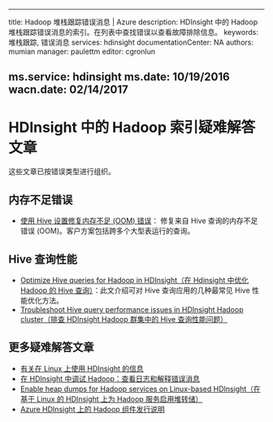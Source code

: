 <!-- not suitable for Mooncake -->

---
title: Hadoop 堆栈跟踪错误消息 | Azure
description: HDInsight 中的 Hadoop 堆栈跟踪错误消息的索引。在列表中查找错误以查看故障排除信息。
keywords: 堆栈跟踪, 错误消息
services: hdinsight
documentationCenter: NA
authors: mumian
manager: paulettm
editor: cgronlun

ms.service: hdinsight
ms.date: 10/19/2016
wacn.date: 02/14/2017
---

# HDInsight 中的 Hadoop 索引疑难解答文章

这些文章已按错误类型进行组织。

## 内存不足错误

* [使用 Hive 设置修复内存不足 (OOM) 错误](./hdinsight-hadoop-hive-out-of-memory-error-oom.md)：
    修复来自 Hive 查询的内存不足错误 (OOM)。客户方案包括跨多个大型表运行的查询。

## Hive 查询性能

* [Optimize Hive queries for Hadoop in HDInsight（在 Hdinsight 中优化 Hadoop 的 Hive 查询）](./hdinsight-hadoop-optimize-hive-query.md)：此文介绍可对 Hive 查询应用的几种最常见 Hive 性能优化方法。
* [Troubleshoot Hive query performance issues in HDInsight Hadoop cluster（排查 HDInsight Hadoop 群集中的 Hive 查询性能问题）](https://blogs.msdn.microsoft.com/bigdatasupport/2015/08/13/troubleshooting-hive-query-performance-in-hdinsight-hadoop-cluster/)

## 更多疑难解答文章

* [有关在 Linux 上使用 HDInsight 的信息](./hdinsight-hadoop-linux-information.md)
* [在 HDInsight 中调试 Hadoop：查看日志和解释错误消息](./hdinsight-debug-jobs.md)
* [Enable heap dumps for Hadoop services on Linux-based HDInsight（在基于 Linux 的 HDInsight 上为 Hadoop 服务启用堆转储）](./hdinsight-hadoop-collect-debug-heap-dump-linux.md)
* [Azure HDInsight 上的 Hadoop 组件发行说明](./hdinsight-release-notes.md)

<!---HONumber=Mooncake_0725_2016-->